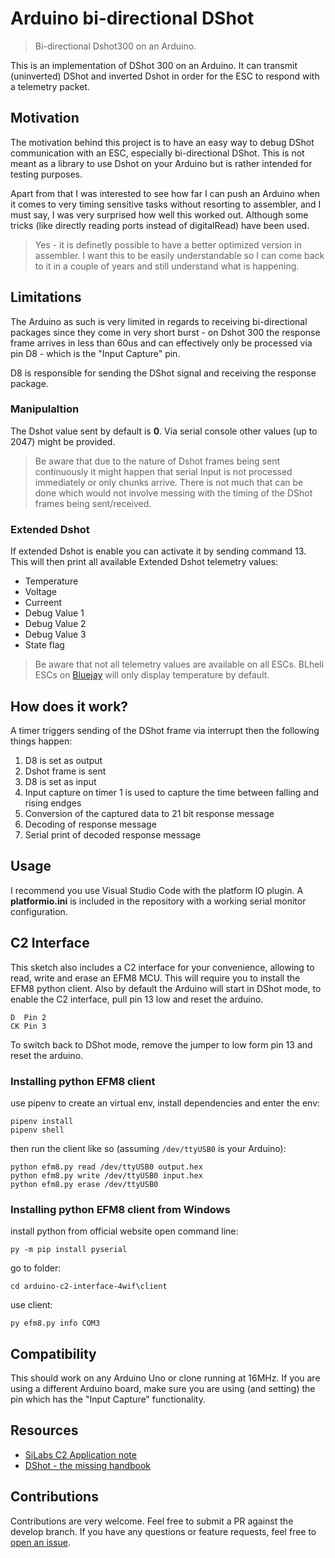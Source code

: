 # Arduino bi-directional DShot
> Bi-directional Dshot300 on an Arduino.

This is an implementation of DShot 300 on an Arduino. It can transmit (uninverted) DShot and inverted Dshot in order for the ESC to respond with a telemetry packet.

## Motivation
The motivation behind this project is to have an easy way to debug DShot communication with an ESC, especially bi-directional DShot. This is not meant as a library to use Dshot on your Arduino but is rather intended for testing purposes.

Apart from that I was interested to see how far I can push an Arduino when it comes to very timing sensitive tasks without resorting to assembler, and I must say, I was very surprised how well this worked out. Although some tricks (like directly reading ports instead of digitalRead) have been used.

> Yes - it is definetly possible to have a better optimized version in assembler. I want this to be easily understandable so I can come back to it in a couple of years and still understand what is happening.

## Limitations
The Arduino as such is very limited in regards to receiving bi-directional packages since they come in very short burst - on Dshot 300 the response frame arrives in less than 60us and can effectively only be processed via pin D8 - which is the "Input Capture" pin.

D8 is responsible for sending the DShot signal and receiving the response package.

### Manipulaltion
The Dshot value sent by default is **0**. Via serial console other values (up to 2047) might be provided.

> Be aware that due to the nature of Dshot frames being sent continuously it might happen that serial Input is not processed immediately or only chunks arrive. There is not much that can be done which would not involve messing with the timing of the DShot frames being sent/received.

### Extended Dshot
If extended Dshot is enable you can activate it by sending command 13. This will then print all available Extended Dshot telemetry values:

* Temperature
* Voltage
* Curreent
* Debug Value 1
* Debug Value 2
* Debug Value 3
* State flag

> Be aware that not all telemetry values are available on all ESCs. BLheli ESCs on [Bluejay](https://github.com/bird-sanctuary/bluejay) will only display temperature by default.

## How does it work?
A timer triggers sending of the DShot frame via interrupt then the following things happen:

1. D8 is set as output
2. Dshot frame is sent
3. D8 is set as input
4. Input capture on timer 1 is used to capture the time between falling and rising endges
5. Conversion of the captured data to 21 bit response message
6. Decoding of response message
7. Serial print of decoded response message

## Usage
I recommend you use Visual Studio Code with the platform IO plugin. A **platformio.ini** is included in the repository with a working serial monitor configuration.

## C2 Interface
This sketch also includes a C2 interface for your convenience, allowing to read, write and erase an EFM8 MCU. This will require you to install the EFM8 python client. Also by default the Arduino will start in DShot mode, to enable the C2 interface, pull pin 13 low and reset the arduino.

```
D  Pin 2
CK Pin 3
```

To switch back to DShot mode, remove the jumper to low form pin 13 and reset the arduino.

### Installing python EFM8 client
use pipenv to create an virtual env, install dependencies and enter the env:
```
pipenv install
pipenv shell
```

then run the client like so (assuming `/dev/ttyUSB0` is your Arduino):

```
python efm8.py read /dev/ttyUSB0 output.hex
python efm8.py write /dev/ttyUSB0 input.hex
python efm8.py erase /dev/ttyUSB0
```

### Installing python EFM8 client from Windows
install python from official website
open command line:
```
py -m pip install pyserial
```

go to folder:
```
cd arduino-c2-interface-4wif\client
```

use client:
```
py efm8.py info COM3
```


## Compatibility
This should work on any Arduino Uno or clone running at 16MHz. If you are using a different Arduino board, make sure you are using (and setting) the pin which has the "Input Capture" functionality.

## Resources
* [SiLabs C2 Application note](https://www.silabs.com/documents/public/application-notes/AN127.pdf)
* [DShot - the missing handbook](https://brushlesswhoop.com/dshot-and-bidirectional-dshot/)

## Contributions
Contributions are very welcome. Feel free to submit a PR against the develop branch. If you have any questions or feature requests, feel free to [open an issue](https://github.com/bird-sanctuary/arduino-bi-directional-dshot/issues).
